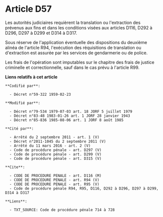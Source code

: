 # Article D57

Les autorités judiciaires requièrent la translation ou l'extraction des prévenus aux fins et dans les conditions visées aux
articles D116, D292 à D296, D297 à D299 et D314 à D317.

Sous réserve de l'application éventuelle des dispositions du deuxième alinéa de l'article R94, l'exécution des réquisitions
de translation ou d'extraction est assurée par les services de gendarmerie ou de police.

Les frais de l'opération sont imputables sur le chapitre des frais de justice criminelle et correctionnelle, sauf dans le cas
prévu à l'article R99.

**Liens relatifs à cet article**

	**Codifié par**:

	  - Décret n°59-322 1959-02-23

	**Modifié par**:

	  - Décret n°79-534 1979-07-03 art. 18 JORF 5 juillet 1979
	  - Décret n°83-48 1983-01-26 art. 1 JORF 28 janvier 1943
	  - Décret n°85-836 1985-08-06 art. 1 JORF 8 août 1985

	**Cité par**:

	  - Arrêté du 2 septembre 2011 - art. 1 (V)
	  - Décret n°2011-1045 du 2 septembre 2011 (V)
	  - Arrêté du 11 mars 2016 - art. 2 (V)
	  - Code de procédure pénale - art. D297 (V)
	  - Code de procédure pénale - art. D299 (V)
	  - Code de procédure pénale - art. D315 (V)

	**Cite**:

	  - CODE DE PROCEDURE PENALE - art. D116 (M)
	  - CODE DE PROCEDURE PENALE - art. R94 (V)
	  - CODE DE PROCEDURE PENALE - art. R95 (V)
	  - Code de procédure pénale R94, R95, D116, D292 à D296, D297 à D299, D314 à D317

	**Liens**:

	  - TXT_SOURCE: Code de procédure pénale 714 à 728
